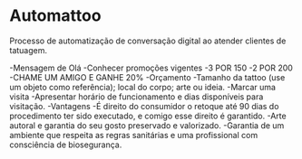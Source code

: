 # Automattoo
Processo de automatização de conversação digital ao atender clientes de tatuagem.

-Mensagem de Olá 
 -Conhecer promoções vigentes
  -3 POR 150
  -2 POR 200
  -CHAME UM AMIGO E GANHE 20%
 -Orçamento 
  -Tamanho da tattoo (use um objeto como referência); local do corpo; arte ou ideia.
 -Marcar uma visita
  -Apresentar horário de funcionamento e dias disponíveis para visitação.
 -Vantagens 
  -É direito do consumidor o retoque até 90 dias do procedimento ter sido executado, e comigo esse direito é garantido.
  -Arte autoral e garantia do seu gosto preservado e valorizado.
  -Garantia de um ambiente que respeita as regras sanitárias e uma profissional com consciência de biosegurança.

